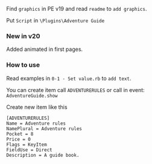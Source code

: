 Find `graphics` in PE v19 and read `readme` to `add graphics`.

Put `Script` in `\Plugins\Adventure Guide`

### New in v20
Added animated in first pages.

### How to use
Read examples in `0-1 - Set value.rb` to `add text`.

You can create item call `ADVENTURERULES` or call in event: `AdventureGuide.show`

Create new item like this
```
[ADVENTURERULES]
Name = Adventure rules
NamePlural = Adventure rules
Pocket = 8
Price = 0
Flags = KeyItem
FieldUse = Direct
Description = A guide book.
```
